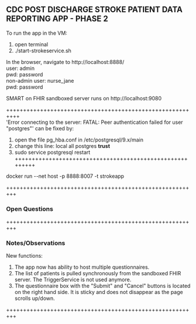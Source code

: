 ## CDC POST DISCHARGE STROKE PATIENT DATA REPORTING APP - PHASE 2

To run the app in the VM:  
1.   open terminal
2.   ./start-strokeservice.sh

In the browser, navigate to  http://localhost:8888/  
user: admin  
pwd: password  
non-admin user: nurse_jane  
pwd: password

SMART on FHIR sandboxed server runs on http://localhost:9080  

++++++++++++++++++++++++++++++++++++++++++++++++++++++++++  
'Error connecting to the server: FATAL:  Peer authentication failed for user "postgres"' can be fixed by:
1. open the file pg_hba.conf in /etc/postgresql/9.x/main
2. change this line: local   all postgres  **trust**
3. sudo service postgresql restart
+++++++++++++++++++++++++++++++++++++++++++++++++++++++++  

docker run --net host -p 8888:8007 -t strokeapp

+++++++++++++++++++++++++++++++++++++++++++++++++++++++++

### Open Questions   

+++++++++++++++++++++++++++++++++++++++++++++++++++++++++
### Notes/Observations #

New functions:
1. The app now has ability to host multiple questionnaires.  
2. The list of patients is pulled synchronously from the sandboxed FHIR server. The TriggerService is not used anymore.
3. The questionnaire box with the "Submit" and "Cancel" buttons is located on the right hand side. It is sticky and does not disappear as the page scrolls up/down.

+++++++++++++++++++++++++++++++++++++++++++++++++++++++++  

	
	
